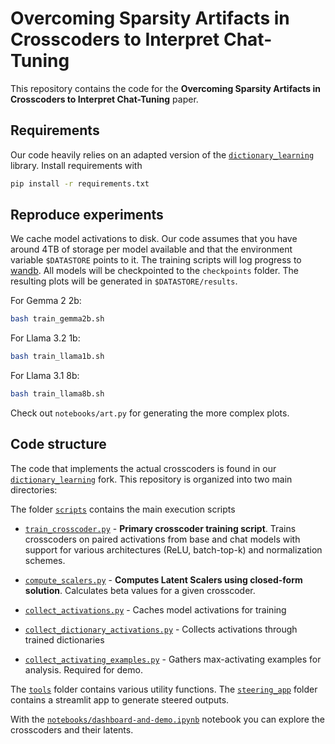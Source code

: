 # Overcoming Sparsity Artifacts in Crosscoders to  Interpret Chat-Tuning

This repository contains the code for the **Overcoming Sparsity Artifacts in Crosscoders to  Interpret Chat-Tuning** paper.

 

## Requirements

Our code heavily relies on an adapted version of the [`dictionary_learning`](https://github.com/jkminder/dictionary_learning) library. Install requirements with 
```bash
pip install -r requirements.txt
```

## Reproduce experiments

We cache model activations to disk. Our code assumes that you have around 4TB of storage per model available and that the environment variable `$DATASTORE` points to it. The training scripts will log progress to [wandb](https://wandb.ai/). All models will be checkpointed to the `checkpoints` folder. The resulting plots will be generated in `$DATASTORE/results`.

For Gemma 2 2b:
```bash
bash train_gemma2b.sh
```

For Llama 3.2 1b:
```bash
bash train_llama1b.sh
```

For Llama 3.1 8b:
```bash
bash train_llama8b.sh
```

Check out `notebooks/art.py` for generating the more complex plots.

## Code structure

The code that implements the actual crosscoders is found in our [`dictionary_learning`](https://github.com/jkminder/dictionary_learning) fork.
This repository is organized into two main directories:

The folder [`scripts`](scripts/) contains the main execution scripts
- [`train_crosscoder.py`](scripts/train_crosscoder.py) - **Primary crosscoder training script**. Trains crosscoders on paired activations from base and chat models with support for various architectures (ReLU, batch-top-k) and normalization schemes.
- [`compute_scalers.py`](scripts/compute_scalers.py) - **Computes Latent Scalers using closed-form solution**. Calculates beta values for a given crosscoder.

- [`collect_activations.py`](scripts/collect_activations.py) - Caches model activations for training
- [`collect_dictionary_activations.py`](scripts/collect_dictionary_activations.py) - Collects activations through trained dictionaries
- [`collect_activating_examples.py`](scripts/collect_activating_examples.py) - Gathers max-activating examples for analysis. Required for demo.

The [`tools`](tools/) folder contains various utility functions. The [`steering_app`](steering_app/) folder contains a streamlit app to generate steered outputs.

With the [`notebooks/dashboard-and-demo.ipynb`](notebooks/dashboard-and-demo.ipynb) notebook you can explore the crosscoders and their latents.
